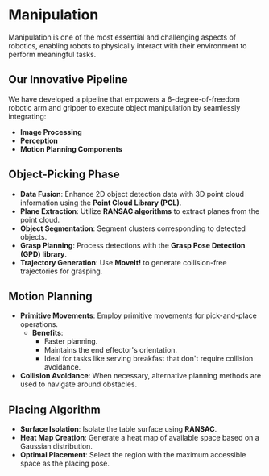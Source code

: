 # Manipulation

Manipulation is one of the most essential and challenging aspects of robotics, enabling robots to physically interact with their environment to perform meaningful tasks.

## Our Innovative Pipeline

We have developed a pipeline that empowers a 6-degree-of-freedom robotic arm and gripper to execute object manipulation by seamlessly integrating:

- **Image Processing**
- **Perception**
- **Motion Planning Components**

## Object-Picking Phase

- **Data Fusion**: Enhance 2D object detection data with 3D point cloud information using the **Point Cloud Library (PCL)**.
- **Plane Extraction**: Utilize **RANSAC algorithms** to extract planes from the point cloud.
- **Object Segmentation**: Segment clusters corresponding to detected objects.
- **Grasp Planning**: Process detections with the **Grasp Pose Detection (GPD) library**.
- **Trajectory Generation**: Use **MoveIt!** to generate collision-free trajectories for grasping.

## Motion Planning

- **Primitive Movements**: Employ primitive movements for pick-and-place operations.
  - **Benefits**:
    - Faster planning.
    - Maintains the end effector's orientation.
    - Ideal for tasks like serving breakfast that don't require collision avoidance.
- **Collision Avoidance**: When necessary, alternative planning methods are used to navigate around obstacles.

## Placing Algorithm

- **Surface Isolation**: Isolate the table surface using **RANSAC**.
- **Heat Map Creation**: Generate a heat map of available space based on a Gaussian distribution.
- **Optimal Placement**: Select the region with the maximum accessible space as the placing pose.

<!-- Manipulation is one of the most essential and challenging aspects of robotics, enabling robots to physically interact with their environment to perform meaningful tasks. Our innovative pipeline empowers a 6-degree-of-freedom robotic arm and gripper to execute object manipulation by seamlessly integrating image processing, perception, and motion planning components. In the object-picking phase, we enhance 2D object detection data with 3D point cloud information using the Point Cloud Library (PCL) and RANSAC algorithms to extract planes and segment clusters corresponding to detected objects. The Grasp Pose Detection (GPD) library processes these detections, while MoveIt! generates collision-free trajectories for grasping. For motion planning, we utilize primitive movements for pick-and-place operations, ensuring faster planning and maintaining the end effector's orientation—perfect for tasks like serving breakfast that don't require collision avoidance. When collision avoidance is necessary, we employ alternative planning methods. The placing algorithm isolates the table surface using RANSAC, creates a heat map of available space based on a Gaussian distribution, and selects the region with the maximum accessible space as the placing pose. -->
